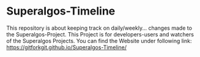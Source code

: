 # Superalgos-Timeline
This repository is about keeping track on daily/weekly... changes made to the Superalgos-Project. This Project is for developers-users and watchers of the Superalgos Projects.
You can find the Website under following link: https://gitforkgit.github.io/Superalgos-Timeline/

